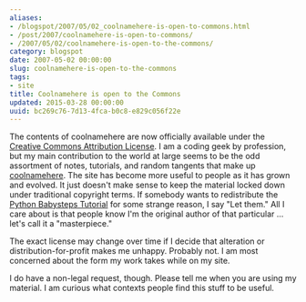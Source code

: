 ```yaml
---
aliases:
- /blogspot/2007/05/02_coolnamehere-is-open-to-commons.html
- /post/2007/coolnamehere-is-open-to-commons/
- /2007/05/02/coolnamehere-is-open-to-the-commons/
category: blogspot
date: 2007-05-02 00:00:00
slug: coolnamehere-is-open-to-the-commons
tags:
- site
title: Coolnamehere is open to the Commons
updated: 2015-03-28 00:00:00
uuid: bc269c76-7d13-4fca-b0c8-e829c056f22e
---
```


[Creative Commons Attribution License]: http://creativecommons.org/licenses/by/4.0/
[coolnamehere]: /categories/coolnamehere/
[Python Babysteps Tutorial]: /post/2001/01-python-babysteps-tutorial/

The contents of coolnamehere are now officially available under the [Creative Commons Attribution License][]. I am a coding geek by profession, but my main contribution to the world at large seems to be the odd assortment of notes, tutorials, and random tangents that make up [coolnamehere][]. The site has become more useful to people as it has grown and evolved. It just doesn't make sense to keep the material locked down under traditional copyright terms. If somebody wants to redistribute the [Python Babysteps Tutorial][] for some strange reason, I say "Let them." All I care about is that people know I'm the original author of that particular ... let's call it a "masterpiece."
<!--more-->

The exact license may change over time if I decide that alteration or distribution-for-profit makes me unhappy. Probably not. I am most concerned about the form my work takes while on my site.

I do have a non-legal request, though. Please tell me when you are using my material. I am curious what contexts people find this stuff to be useful.